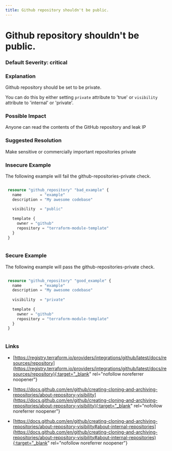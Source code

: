 ```yaml
---
title: Github repository shouldn't be public.
---
```


# Github repository shouldn't be public.

### Default Severity: <span class="severity critical">critical</span>

### Explanation

Github repository should be set to be private.

You can do this by either setting <code>private</code> attribute to 'true' or <code>visibility</code> attribute to 'internal' or 'private'.

### Possible Impact
Anyone can read the contents of the GitHub repository and leak IP

### Suggested Resolution
Make sensitive or commercially important repositories private


### Insecure Example

The following example will fail the github-repositories-private check.
```terraform

 resource "github_repository" "bad_example" {
   name        = "example"
   description = "My awesome codebase"
 
   visibility  = "public"
 
   template {
     owner = "github"
     repository = "terraform-module-template"
   }
 }
 
```



### Secure Example

The following example will pass the github-repositories-private check.
```terraform

 resource "github_repository" "good_example" {
   name        = "example"
   description = "My awesome codebase"
 
   visibility  = "private"
 
   template {
     owner = "github"
     repository = "terraform-module-template"
   }
 }
 
```



### Links


- [https://registry.terraform.io/providers/integrations/github/latest/docs/resources/repository](https://registry.terraform.io/providers/integrations/github/latest/docs/resources/repository){:target="_blank" rel="nofollow noreferrer noopener"}

- [https://docs.github.com/en/github/creating-cloning-and-archiving-repositories/about-repository-visibility](https://docs.github.com/en/github/creating-cloning-and-archiving-repositories/about-repository-visibility){:target="_blank" rel="nofollow noreferrer noopener"}

- [https://docs.github.com/en/github/creating-cloning-and-archiving-repositories/about-repository-visibility#about-internal-repositories](https://docs.github.com/en/github/creating-cloning-and-archiving-repositories/about-repository-visibility#about-internal-repositories){:target="_blank" rel="nofollow noreferrer noopener"}



